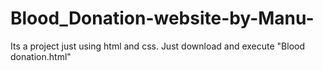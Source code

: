 # Blood_Donation-website-by-Manu-
Its a project just using html and css.
Just download and execute "Blood donation.html"
